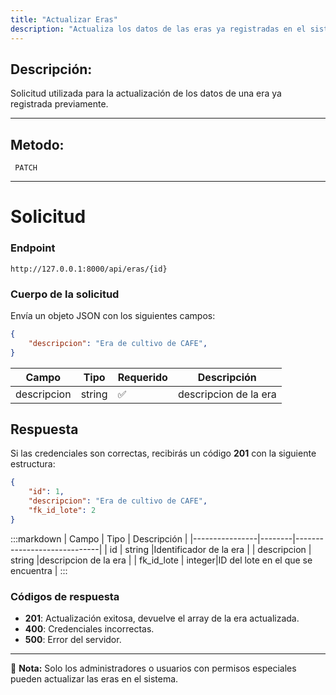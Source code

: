 ```yaml
---
title: "Actualizar Eras"
description: "Actualiza los datos de las eras ya registradas en el sistema."
---
```



## Descripción:
Solicitud utilizada para la actualización de los datos de una era ya registrada previamente.

---


## Metodo: 
```
 PATCH
```
---


# **Solicitud**

### **Endpoint**
```
http://127.0.0.1:8000/api/eras/{id}
```

### **Cuerpo de la solicitud**
Envía un objeto JSON con los siguientes campos:

```json
{
    "descripcion": "Era de cultivo de CAFE",
}
```

| Campo           | Tipo   | Requerido | Descripción                |
|----------------|--------|-----------|-----------------------------|
| descripcion    | string | ✅       | descripcion de la era    |

## **Respuesta**

Si las credenciales son correctas, recibirás un código **201** con la siguiente estructura:

```json
{
    "id": 1,
    "descripcion": "Era de cultivo de CAFE",
    "fk_id_lote": 2
}
```

:::markdown
| Campo           | Tipo   | Descripción                |
|----------------|--------|-----------------------------|
| id              | string |Identificador de la era   |
| descripcion     | string |descripcion de la era   |
| fk_id_lote      | integer|ID del lote en el que se encuentra  |
:::


### **Códigos de respuesta**
- **201**: Actualización exitosa, devuelve el array de la era actualizada.
- **400**: Credenciales incorrectas.
- **500**: Error del servidor.

---

📄 **Nota:**  Solo los administradores o usuarios con permisos especiales pueden actualizar las eras en el sistema.



